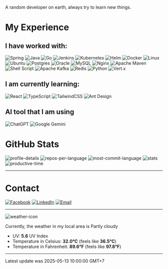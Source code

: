 A random developer on earth, always try to learn new things.

# My Experience

## I have worked with:

<!-- https://ileriayo.github.io/markdown-badges/ -->

![Spring](https://img.shields.io/badge/Spring-6DB33F?style=for-the-badge&logo=spring&logoColor=white) ![Java](https://img.shields.io/badge/Java-ED8B00?style=for-the-badge&logo=openjdk&logoColor=white) ![Go](https://img.shields.io/badge/Go-00ADD8?style=for-the-badge&logo=go&logoColor=white) ![Jenkins](https://img.shields.io/badge/Jenkins-D24939?style=for-the-badge&logo=Jenkins&logoColor=white) ![Kubernetes](https://img.shields.io/badge/kubernetes-%23326ce5.svg?style=for-the-badge&logo=kubernetes&logoColor=white) ![Helm](https://img.shields.io/badge/helm-%230F1689.svg?&style=for-the-badge&logo=helm&logoColor=white) ![Docker](https://img.shields.io/badge/docker-%230db7ed.svg?style=for-the-badge&logo=docker&logoColor=white) ![Linux](https://img.shields.io/badge/Linux-FCC624?style=for-the-badge&logo=linux&logoColor=black) ![Ubuntu](https://img.shields.io/badge/ubuntu-%23E95420.svg?&style=for-the-badge&logo=ubuntu&logoColor=white) ![Postgres](https://img.shields.io/badge/postgres-%23316192.svg?style=for-the-badge&logo=postgresql&logoColor=white) ![Oracle](https://img.shields.io/badge/Oracle-F80000?style=for-the-badge&logo=oracle&logoColor=white) ![MySQL](https://img.shields.io/badge/mysql-4479A1.svg?style=for-the-badge&logo=mysql&logoColor=white) ![Nginx](https://img.shields.io/badge/nginx-%23009639.svg?style=for-the-badge&logo=nginx&logoColor=white) ![Apache Maven](https://img.shields.io/badge/Apache%20Maven-C71A36?style=for-the-badge&logo=Apache%20Maven&logoColor=white) ![Shell Script](https://img.shields.io/badge/shell_script-%23121011.svg?style=for-the-badge&logo=gnu-bash&logoColor=white) ![Apache Kafka](https://img.shields.io/badge/Apache%20Kafka-000?style=for-the-badge&logo=apachekafka) ![Redis](https://img.shields.io/badge/redis-%23DD0031.svg?style=for-the-badge&logo=redis&logoColor=white) ![Python](https://img.shields.io/badge/python-%233776AB.svg?&style=for-the-badge&logo=python&logoColor=white) ![Vert.x](https://img.shields.io/badge/eclipse%20vert.x-%23782A90.svg?&style=for-the-badge&logo=eclipse%20vert.x&logoColor=white)

## I am currently learning:

![React](https://img.shields.io/badge/react-%2320232a.svg?style=for-the-badge&logo=react&logoColor=%2361DAFB) ![TypeScript](https://img.shields.io/badge/typescript-%23007ACC.svg?style=for-the-badge&logo=typescript&logoColor=white) ![TailwindCSS](https://img.shields.io/badge/tailwindcss-%2338B2AC.svg?style=for-the-badge&logo=tailwind-css&logoColor=white) ![Ant Design](https://img.shields.io/badge/ant%20design-%230170FE.svg?&style=for-the-badge&logo=ant%20design&logoColor=white)

## AI tool that I am using

![ChatGPT](https://img.shields.io/badge/chatGPT-74aa9c?style=for-the-badge&logo=openai&logoColor=white) ![Google Gemini](https://img.shields.io/badge/google%20gemini-8E75B2?style=for-the-badge&logo=google%20gemini&logoColor=white)

# GitHub Stats

![profile-details](https://github-profile-summary-cards.vercel.app/api/cards/profile-details?username=tuanloc1105&theme=transparent)
![repos-per-language](https://github-profile-summary-cards.vercel.app/api/cards/repos-per-language?username=tuanloc1105&theme=transparent)
![most-commit-language](https://github-profile-summary-cards.vercel.app/api/cards/most-commit-language?username=tuanloc1105&theme=transparent)
![stats](https://github-profile-summary-cards.vercel.app/api/cards/stats?username=tuanloc1105&theme=transparent)
![productive-time](https://github-profile-summary-cards.vercel.app/api/cards/productive-time?username=tuanloc1105&theme=transparent&utcOffset=7)

---

# Contact

[![Facebook](https://img.shields.io/badge/facebook-%231877F2.svg?&style=for-the-badge&logo=facebook&logoColor=white)](https://www.facebook.com/hiiamlcx/) [![LinkedIn](https://img.shields.io/badge/linkedin-%230A66C2.svg?&style=for-the-badge&logo=linkedin&logoColor=white)](https://www.linkedin.com/in/tuanloc1105/) [![Email](https://img.shields.io/badge/gmail-%23EA4335.svg?&style=for-the-badge&logo=gmail&logoColor=white)](mailto:tuanloc1105@gmail.com)

---

![weather-icon](http://cdn.weatherapi.com/weather/64x64/day/116.png)

Currently, the weather in my local area is Partly cloudy

 - UV: **5.6** UV Index
 - Temperature in Celsius: **32.0°C** (feels like **36.5°C**)
 - Temperature in Fahrenheit: **89.6°F** (feels like **97.8°F**)

---

Latest update was 2025-05-13 10:00:00 GMT+7

